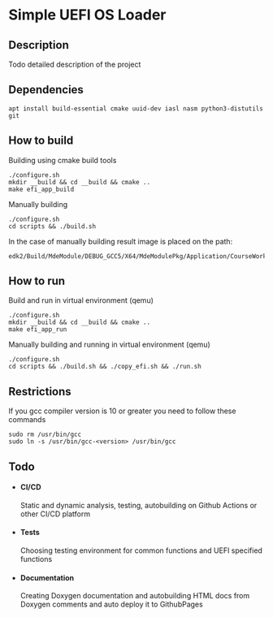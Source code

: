# Simple UEFI OS Loader
## Description

Todo detailed description of the project 

## Dependencies
    
    apt install build-essential cmake uuid-dev iasl nasm python3-distutils git 
## How to build
Building using cmake build tools

    ./configure.sh
    mkdir __build && cd __build && cmake ..
    make efi_app_build

Manually building

    ./configure.sh
    cd scripts && ./build.sh

In the case of manually building result image is placed on the path:
        
    edk2/Build/MdeModule/DEBUG_GCC5/X64/MdeModulePkg/Application/CourseWork/CourseWork/OUTPUT/CourseWork.efi

## How to run
Build and run in virtual environment (qemu)

    ./configure.sh
    mkdir __build && cd __build && cmake ..
    make efi_app_run

Manually building and running in virtual environment (qemu)

    ./configure.sh
    cd scripts && ./build.sh && ./copy_efi.sh && ./run.sh

## Restrictions
If you gcc compiler version is 10 or greater you need to follow these commands
        
    sudo rm /usr/bin/gcc
    sudo ln -s /usr/bin/gcc-<version> /usr/bin/gcc


## Todo

- #### CI/CD
 
    Static and dynamic analysis, testing, autobuilding on Github Actions or other CI/CD platform
 
- #### Tests
  Choosing testing environment for common functions and UEFI specified functions

- #### Documentation
   Creating Doxygen documentation and autobuilding HTML docs from Doxygen comments and auto deploy it to GithubPages 